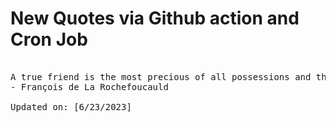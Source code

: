 # New Quotes via Github action and Cron Job

<pre>
<!-- #quote -->
A true friend is the most precious of all possessions and the one we take the least thought about acquiring.
- François de La Rochefoucauld

Updated on: [6/23/2023]
<!-- #quoteEnd -->
</pre>
